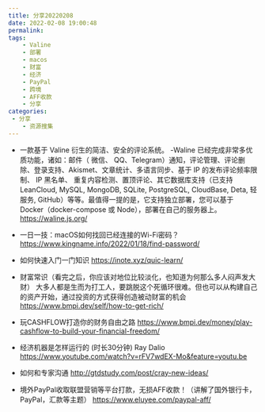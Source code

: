 ```yaml
---
title: 分享20220208
date: 2022-02-08 19:00:48
permalink:
tags:
    - Valine
    - 部署
    - macos
    - 财富
    - 经济
    - PayPal
    - 跨境
    - AFF收款
    - 分享
categories:
 - 分享
    - 资源搜集
---
```




- 一款基于 Valine 衍生的简洁、安全的评论系统。
-Waline 已经完成非常多优质功能，诸如：邮件（ 微信、 QQ、Telegram）通知，评论管理、评论删除、登录支持、Akismet、文章统计、多语言同步、基于 IP 的发布评论频率限制、 IP 黑名单、 重复内容检测、置顶评论、其它数据库支持（已支持 LeanCloud, MySQL, MongoDB, SQLite, PostgreSQL, CloudBase, Deta, 轻服务, GitHub）等等。最值得一提的是，它支持独立部署，您可以基于 Docker（docker-compose 或 Node），部署在自己的服务器上。
https://waline.js.org/



-  一日一技：macOS如何找回已经连接的Wi-Fi密码？
https://www.kingname.info/2022/01/18/find-password/


-  如何快速入门一门知识
https://inote.xyz/quic-learn/


-  财富常识（看完之后，你应该对地位比较淡化，也知道为何那么多人闷声发大财）
大多人都是生而为打工人，要跳脱这个死循环很难。但也可以从构建自己的资产开始，通过投资的方式获得创造被动财富的机会
https://www.bmpi.dev/self/how-to-get-rich/


-  玩CASHFLOW打造你的财务自由之路
https://www.bmpi.dev/money/play-cashflow-to-build-your-financial-freedom/


-  经济机器是怎样运行的 (时长30分钟) Ray Dalio
https://www.youtube.com/watch?v=rFV7wdEX-Mo&feature=youtu.be


-  如何和专家沟通
http://gtdstudy.com/post/cray-new-ideas/


-  境外PayPal收取联盟营销等平台打款，无损AFF收款！（讲解了国外银行卡，PayPal，汇款等主题）
https://www.eluyee.com/paypal-aff/




